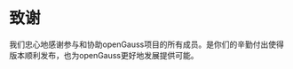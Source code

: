 # 致谢<a name="ZH-CN_TOPIC_0289899198"></a>

我们忠心地感谢参与和协助openGauss项目的所有成员。是你们的辛勤付出使得版本顺利发布，也为openGauss更好地发展提供可能。

